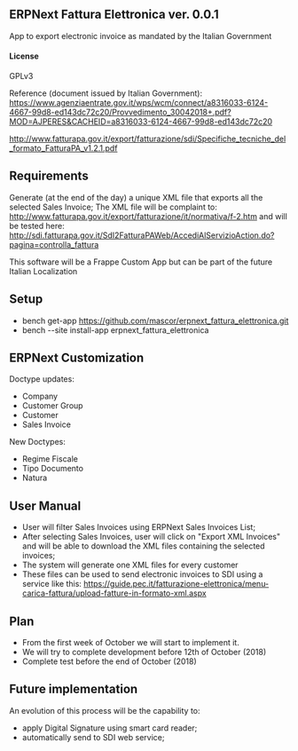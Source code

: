 ## ERPNext Fattura Elettronica ver. 0.0.1

App to export electronic invoice as mandated by the Italian Government

#### License

GPLv3

Reference (document issued by Italian Government):
https://www.agenziaentrate.gov.it/wps/wcm/connect/a8316033-6124-4667-99d8-ed143dc72c20/Provvedimento_30042018+.pdf?MOD=AJPERES&CACHEID=a8316033-6124-4667-99d8-ed143dc72c20

http://www.fatturapa.gov.it/export/fatturazione/sdi/Specifiche_tecniche_del_formato_FatturaPA_v1.2.1.pdf

## Requirements

Generate (at the end of the day) a unique XML file that exports all the selected Sales Invoice; The XML file will be complaint to:
http://www.fatturapa.gov.it/export/fatturazione/it/normativa/f-2.htm
and will be tested here:
http://sdi.fatturapa.gov.it/SdI2FatturaPAWeb/AccediAlServizioAction.do?pagina=controlla_fattura

This software will be a Frappe Custom App but can be part of the future Italian Localization

## Setup

- bench get-app https://github.com/mascor/erpnext_fattura_elettronica.git
- bench --site <SITENAME> install-app erpnext_fattura_elettronica

## ERPNext Customization

Doctype updates:
- Company 
- Customer Group
- Customer
- Sales Invoice

New Doctypes:
- Regime Fiscale
- Tipo Documento
- Natura

## User Manual

- User will filter Sales Invoices using ERPNext Sales Invoices List;
- After selecting Sales Invoices, user will click on "Export XML Invoices" and will be able to download the XML files containing the selected invoices;
- The system will generate one XML files for every customer
- These files can be used to send electronic invoices to SDI using a service like this:
https://guide.pec.it/fatturazione-elettronica/menu-carica-fattura/upload-fatture-in-formato-xml.aspx

## Plan

- From the first week of October we will start to implement it.
- We will try to complete development before 12th of October (2018)
- Complete test before the end of October (2018)

## Future implementation

An evolution of this process will be the capability to:
- apply Digital Signature using smart card reader;
- automatically send to SDI web service;
